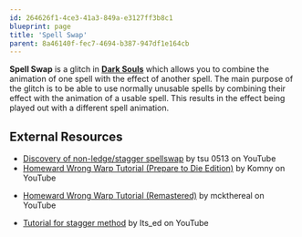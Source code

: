 ```yaml
---
id: 264626f1-4ce3-41a3-849a-e3127ff3b8c1
blueprint: page
title: 'Spell Swap'
parent: 8a46140f-fec7-4694-b387-947df1e164cb
---
```

**Spell Swap** is a glitch in **[Dark Souls](/darksouls)** which allows you to combine the animation of one spell with the effect of another spell. The main purpose of the glitch is to be able to use normally unusable spells by combining their effect with the animation of a usable spell. This results in the effect being played out with a different spell animation.

## External Resources

- [Discovery of non-ledge/stagger spellswap](//www.youtube.com/watch?v=6gmpfnirq1I) by tsu 0513 on YouTube
- [Homeward Wrong Warp Tutorial (Prepare to Die Edition)](//www.youtube.com/watch?v=FRmAfnPWmUg) by Komny on YouTube

* [Homeward Wrong Warp Tutorial (Remastered)](//www.youtube.com/watch?v=GglCUmRPchM) by mckthereal on YouTube

- [Tutorial for stagger method](//www.youtube.com/watch?v=LFB7EUsB1Dw) by Its_ed on YouTube
